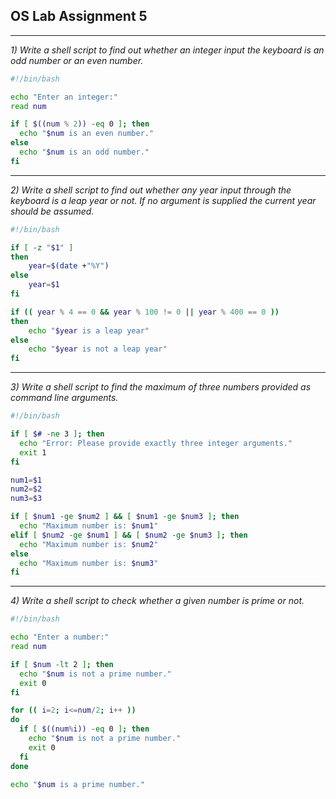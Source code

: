 ## OS Lab Assignment 5

---

_1) Write a shell script to find out whether an integer input the keyboard is an odd number or an even number._

```bash
#!/bin/bash

echo "Enter an integer:"
read num

if [ $((num % 2)) -eq 0 ]; then
  echo "$num is an even number."
else
  echo "$num is an odd number."
fi
```

---

_2) Write a shell script to find out whether any year input through the keyboard is a leap year or not. If no argument is supplied the current year should be assumed._

```bash
#!/bin/bash

if [ -z "$1" ]
then
    year=$(date +"%Y")
else
    year=$1
fi

if (( year % 4 == 0 && year % 100 != 0 || year % 400 == 0 ))
then
    echo "$year is a leap year"
else
    echo "$year is not a leap year"
fi
```

---

_3) Write a shell script to find the maximum of three numbers provided as command line arguments._

```bash
#!/bin/bash

if [ $# -ne 3 ]; then
  echo "Error: Please provide exactly three integer arguments."
  exit 1
fi

num1=$1
num2=$2
num3=$3

if [ $num1 -ge $num2 ] && [ $num1 -ge $num3 ]; then
  echo "Maximum number is: $num1"
elif [ $num2 -ge $num1 ] && [ $num2 -ge $num3 ]; then
  echo "Maximum number is: $num2"
else
  echo "Maximum number is: $num3"
fi
```

---

_4) Write a shell script to check whether a given number is prime or not._

```bash
#!/bin/bash

echo "Enter a number:"
read num

if [ $num -lt 2 ]; then
  echo "$num is not a prime number."
  exit 0
fi

for (( i=2; i<=num/2; i++ ))
do
  if [ $((num%i)) -eq 0 ]; then
    echo "$num is not a prime number."
    exit 0
  fi
done

echo "$num is a prime number."
```
